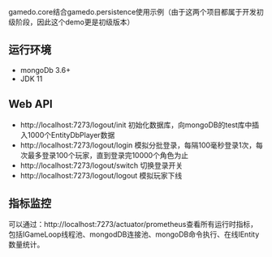 gamedo.core结合gamedo.persistence使用示例（由于这两个项目都属于开发初级阶段，因此这个demo更是初级版本）

## 运行环境

* mongoDb 3.6+
* JDK 11

## Web API

* http://localhost:7273/logout/init 初始化数据库，向mongoDB的test库中插入1000个EntityDbPlayer数据
* http://localhost:7273/logout/login 模拟分批登录，每隔100毫秒登录1次，每次最多登录100个玩家，直到登录完10000个角色为止
* http://localhost:7273/logout/switch 切换登录开关
* http://localhost:7273/logout/logout 模拟玩家下线

## 指标监控

可以通过：http://localhost:7273/actuator/prometheus查看所有运行时指标，包括IGameLoop线程池、mongodDB连接池、mongoDB命令执行、在线IEntity数量统计。